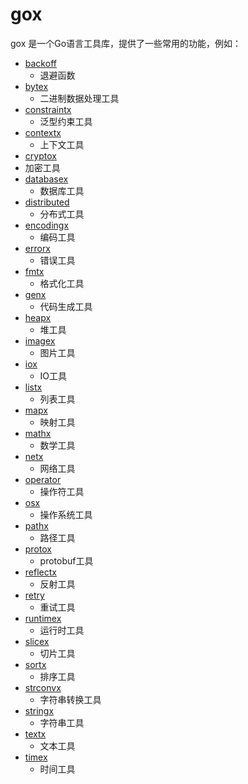 # gox
gox 是一个Go语言工具库，提供了一些常用的功能，例如：
* [backoff](backoff)
  * 退避函数
* [bytex](bytex)
  * 二进制数据处理工具
* [constraintx](constraintx)
  * 泛型约束工具
* [contextx](contextx)
  * 上下文工具
* [cryptox](cryptox)
 * 加密工具
* [databasex](databasex)
  * 数据库工具
* [distributed](distributed)
  * 分布式工具
* [encodingx](encodingx)
  * 编码工具
* [errorx](errorx)
  * 错误工具
* [fmtx](fmtx)
  * 格式化工具
* [genx](genx)
  * 代码生成工具
* [heapx](heapx)
  * 堆工具
* [imagex](imagex)
  * 图片工具
* [iox](iox)
  * IO工具
* [listx](listx)
  * 列表工具
* [mapx](mapx)
  * 映射工具
* [mathx](mathx)
  * 数学工具
* [netx](netx)
  * 网络工具
* [operator](operator)
  * 操作符工具
* [osx](osx)
  * 操作系统工具
* [pathx](pathx)
  * 路径工具
* [protox](protox)
  * protobuf工具
* [reflectx](reflectx)
  * 反射工具
* [retry](retry)
  * 重试工具
* [runtimex](runtimex)
  * 运行时工具
* [slicex](slicex)
  * 切片工具
* [sortx](sortx)
  * 排序工具
* [strconvx](strconvx)
  * 字符串转换工具
* [stringx](stringx)
  * 字符串工具
* [textx](textx)
  * 文本工具
* [timex](timex)
  * 时间工具